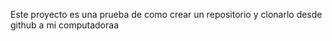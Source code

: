 Este proyecto es una prueba de como crear un repositorio y clonarlo desde github a mi computadoraa

